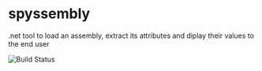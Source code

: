# spyssembly
.net tool to load an assembly, extract its attributes and diplay their values to the end user

![Build Status](https://slux.visualstudio.com/_apis/public/build/definitions/380677d6-eda2-46a0-ac9e-096eedf70b43/3/badge)

